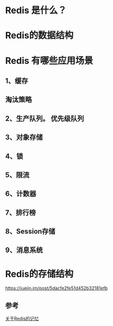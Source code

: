 # Redis 是什么？
# Redis的数据结构
# Redis 有哪些应用场景
## 1、缓存
## 淘汰策略
## 2、生产队列。 优先级队列
## 3、对象存储
## 4、锁
## 5、限流
## 6、计数器
## 7、排行榜
## 8、Session存储
## 9、消息系统
# Redis的存储结构
https://juejin.im/post/5dacfe2fe51d452b32181efb

## 参考

[关于Redis的记忆](https://juejin.im/post/5e1d217be51d451c88361cb6?utm_source=gold_browser_extension)
